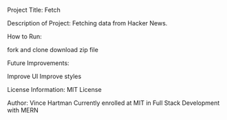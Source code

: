 Project Title: Fetch

Description of Project:  Fetching data from Hacker News.

How to Run:

fork and clone
download zip file

Future Improvements:

Improve UI
Improve styles

License Information: MIT License

Author: Vince Hartman Currently enrolled at MIT in Full Stack Development with MERN
